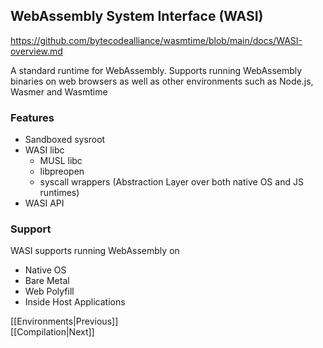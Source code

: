 ## WebAssembly System Interface (WASI)
https://github.com/bytecodealliance/wasmtime/blob/main/docs/WASI-overview.md

A standard runtime for WebAssembly. Supports running WebAssembly binaries on web browsers as well as other environments such as Node.js, Wasmer and Wasmtime

### Features
- Sandboxed sysroot
- WASI libc
	- MUSL libc 
	- libpreopen
	- syscall wrappers (Abstraction Layer over both native OS and JS runtimes)
- WASI API

### Support

WASI supports running WebAssembly on
- Native OS
- Bare Metal
- Web Polyfill
- Inside Host Applications


[[Environments|Previous]]  
[[Compilation|Next]]